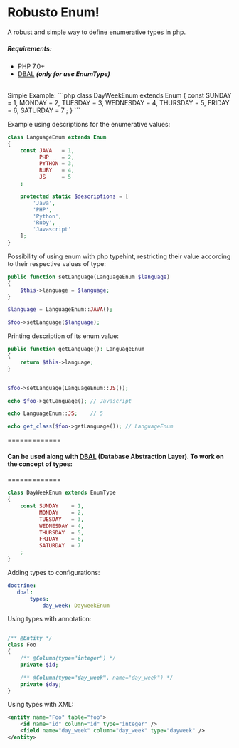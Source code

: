 Robusto Enum!
=============
A robust and simple way to define enumerative types in php.

##### Requirements:
- PHP 7.0+
- [DBAL](https://github.com/doctrine/dbal) ***(only for use EnumType)***

<br />
Simple Example:
```php
class DayWeekEnum extends Enum
{
	const SUNDAY    = 1,
	      MONDAY    = 2,
	      TUESDAY   = 3,
	      WEDNESDAY = 4,
	      THURSDAY  = 5,
	      FRIDAY    = 6,
	      SATURDAY  = 7
    ;
}
```

Example using descriptions for the enumerative values:
```php
class LanguageEnum extends Enum
{
    const JAVA   = 1,
	      PHP    = 2,
	      PYTHON = 3,
	      RUBY   = 4,
	      JS     = 5
    ;

    protected static $descriptions = [
    	'Java',
    	'PHP',
    	'Python',
    	'Ruby',
    	'Javascript'
    ];
}
```

Possibility of using enum with php typehint, restricting their value according to their respective values of type:
```php
public function setLanguage(LanguageEnum $language) 
{
    $this->language = $language;
}

$language = LanguageEnum::JAVA();

$foo->setLanguage($language);
```


Printing description of its enum value:
```php
public function getLanguage(): LanguageEnum 
{
    return $this->language;
}


$foo->setLanguage(LanguageEnum::JS());

echo $foo->getLanguage(); // Javascript

echo LanguageEnum::JS;    // 5

echo get_class($foo->getLanguage()); // LanguageEnum
```
=============
#### Can be used along with [DBAL](https://github.com/doctrine/dbal) (Database Abstraction Layer). To work on the concept of types:
=============
```php
class DayWeekEnum extends EnumType
{
	const SUNDAY    = 1,
	      MONDAY    = 2,
	      TUESDAY   = 3,
	      WEDNESDAY = 4,
	      THURSDAY  = 5,
	      FRIDAY    = 6,
	      SATURDAY  = 7
    ;
}
```

Adding types to configurations:

```yml
doctrine:
   dbal:
       types:
           day_week: DayweekEnum
```
Using types with annotation:

```php

/** @Entity */
class Foo
{
    /** @Column(type="integer") */
    private $id;

    /** @Column(type="day_week", name="day_week") */
    private $day;
}
```

Using types with XML:
```xml
<entity name="Foo" table="foo">
    <id name="id" column="id" type="integer" />
    <field name="day_week" column="day_week" type="dayweek" />
</entity>
```

